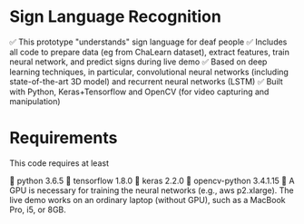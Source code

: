 # Sign Language Recognition

✅ This prototype "understands" sign language for deaf people
✅ Includes all code to prepare data (eg from ChaLearn dataset), extract features, train neural network, and predict signs during live demo
✅ Based on deep learning techniques, in particular, convolutional neural networks (including state-of-the-art 3D model) and recurrent neural networks (LSTM)
✅ Built with Python, Keras+Tensorflow and OpenCV (for video capturing and manipulation)

# Requirements
This code requires at least

🚀 python 3.6.5
🚀 tensorflow 1.8.0
🚀 keras 2.2.0
🚀 opencv-python 3.4.1.15
🚀 A GPU is necessary for training the neural networks (e.g., aws p2.xlarge). The live demo works on an ordinary laptop (without GPU), such as a MacBook Pro, i5, or 8GB.
